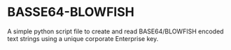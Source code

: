 # BASSE64-BLOWFISH
A simple python script file to create and read BASE64/BLOWFISH encoded text strings using a unique corporate Enterprise key.

